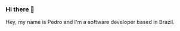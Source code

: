 ### Hi there 👋

Hey, my name is Pedro and I'm a software developer based in Brazil.



<!--
**kpedrok/kpedrok** is a ✨ _special_ ✨ repository because its `README.md` (this file) appears on your GitHub profile.


I love learning about new techs, being a heavy Medium and HN reader. I also really enjoy competitive programming and solving problems on a daily basis 👨‍💻.

You should definitely take a look on my Github projects 💻, check them out!

💼 Currently working at LeadSimple
🔖 Find out more about me in my website
📝 You can also read my articles in my blog

Here are some ideas to get you started:

- 🔭 I’m currently working on ...
- 🌱 I’m currently learning ...
- 👯 I’m looking to collaborate on ...
- 🤔 I’m looking for help with ...
- 💬 Ask me about ...
- 📫 How to reach me: ...
- 😄 Pronouns: ...
- ⚡ Fun fact: ...

<h1 align="center">Hi there mate 👋</h1>

<p align="center">
    <a href="https://br.op.gg/summoner/userName=tyg+yeux">
        <img src="https://img.shields.io/badge/lets%20play%20-%23FF0000.svg?&style=for-the-badge&logo=riot-games">
    </a>
    &nbsp;&nbsp;&nbsp;
    <a href="https://www.rafaaudibert.dev">
        <img src="https://img.shields.io/badge/My%20Website-%23ede215.svg?&style=for-the-badge">
    </a>
    &nbsp;&nbsp;&nbsp;
    <a href="https://linkedin.com/in/rbaudibert">
        <img src="https://img.shields.io/badge/follow%20me-%230077B5.svg?&style=for-the-badge&logo=linkedin">
    </a>
</p>

Hey, my name is Pedro and I'm a __backend developer__  based in __Brazil__.

I love learning about new techs, being a heavy Medium and HN reader. I also really enjoy competitive programming and solving problems on a daily basis 👨‍💻. 

You should definitely take a look on my Github projects 💻, [check them out](https://github.com/kpedrok?tab=repositories)!

---

* 💼 Currently working at [LeadSimple](https://www.leadsimple.com/) <br/>
* 🔖 Find out more about me in [my website](https://www.pedro.dev)<br/>
* 📝 You can also read my articles in [my blog](https://blog.rafaaudibert.dev)<br/>
-->


